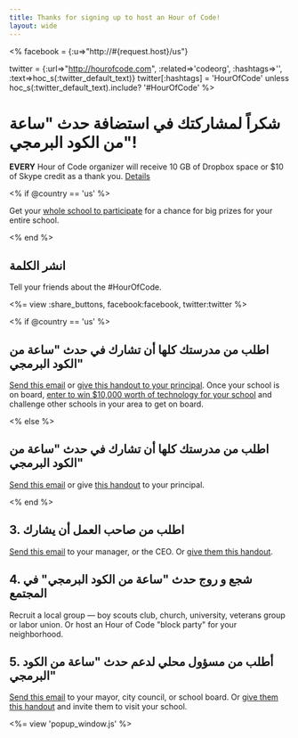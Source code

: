 ```yaml
---
title: Thanks for signing up to host an Hour of Code! 
layout: wide
---
```


<%
  facebook = {:u=>"http://#{request.host}/us"}

  twitter = {:url=>"http://hourofcode.com", :related=>'codeorg', :hashtags=>'', :text=>hoc_s(:twitter_default_text)}
  twitter[:hashtags] = 'HourOfCode' unless hoc_s(:twitter_default_text).include? '#HourOfCode'
%>

# شكراً لمشاركتك في استضافة حدث "ساعة من الكود البرمجي"!

**EVERY** Hour of Code organizer will receive 10 GB of Dropbox space or $10 of Skype credit as a thank you. [Details](/prizes)

<% if @country == 'us' %>

Get your [whole school to participate](/us/prizes) for a chance for big prizes for your entire school.

<% end %>

## انشر الكلمة

Tell your friends about the #HourOfCode.

<%= view :share_buttons, facebook:facebook, twitter:twitter %>

<% if @country == 'us' %>

## اطلب من مدرستك كلها أن تشارك في حدث "ساعة من الكود البرمجي"

[Send this email](/resources#email) or [give this handout to your principal](/files/schools-handout.pdf). Once your school is on board, [enter to win $10,000 worth of technology for your school](/prizes) and challenge other schools in your area to get on board.

<% else %>

## اطلب من مدرستك كلها أن تشارك في حدث "ساعة من الكود البرمجي"

[Send this email](/resources#email) or give [this handout](/files/schools-handout.pdf) to your principal.

<% end %>

## 3. اطلب من صاحب العمل أن يشارك

[Send this email](/resources#email) to your manager, or the CEO. Or [give them this handout](/resources/hoc-one-pager.pdf).

## 4. شجع و روج حدث "ساعة من الكود البرمجي" في المجتمع

Recruit a local group — boy scouts club, church, university, veterans group or labor union. Or host an Hour of Code "block party" for your neighborhood.

## 5. أطلب من مسؤول محلي لدعم حدث "ساعة من الكود البرمجي"

[Send this email](/resources#politicians) to your mayor, city council, or school board. Or [give them this handout](/resources/hoc-one-pager.pdf) and invite them to visit your school.

<%= view 'popup_window.js' %>